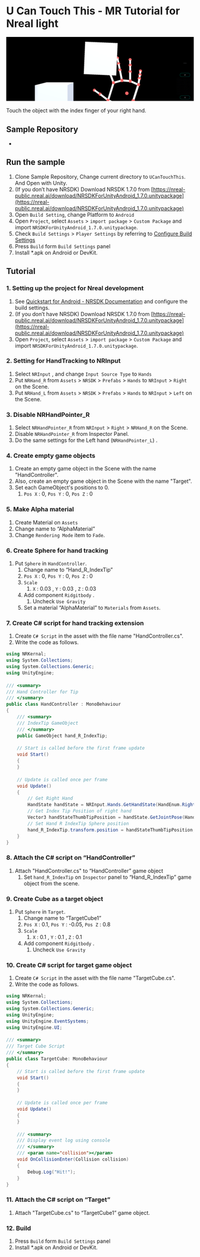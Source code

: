 # U Can Touch This - MR Tutorial for Nreal light

![](Assets/UCanTouchThis.png)

Touch the object with the index finger of your right hand.

## Sample Repository

- 

## Run the sample

1. Clone Sample Repository, Change current directory to `UCanTouchThis`. And Open with Unity.
2. (If you don’t have NRSDK) Download NRSDK 1.7.0 from [https://nreal-public.nreal.ai/download/NRSDKForUnityAndroid_1.7.0.unitypackage](https://nreal-public.nreal.ai/download/NRSDKForUnityAndroid_1.7.0.unitypackage)
3. Open `Build Setting`, change Platform to `Android`
4. Open `Project`, select `Assets` > `import package` > `Custom Package` and import `NRSDKForUnityAndroid_1.7.0.unitypackage`.
5. Check `Build Settings` > `Player Settings` by referring to [Configure Build Settings](https://nreal.gitbook.io/nrsdk-documentation/discover/quickstart-for-android#configure-build-settings)
6. Press `Build` form `Build Settings` panel
7. Install *.apk on Android or DevKit.

## Tutorial

### 1. Setting up the project for Nreal development

1. See [Quickstart for Android - NRSDK Documentation](https://nreal.gitbook.io/nrsdk-documentation/discover/quickstart-for-android#configure-build-settings) and configure the build settings.
2. (If you don’t have NRSDK) Download NRSDK 1.7.0 from [https://nreal-public.nreal.ai/download/NRSDKForUnityAndroid_1.7.0.unitypackage](https://nreal-public.nreal.ai/download/NRSDKForUnityAndroid_1.7.0.unitypackage)
3. Open `Project`, select `Assets` > `import package` > `Custom Package` and import `NRSDKForUnityAndroid_1.7.0.unitypackage`.

### 2. Setting for HandTracking to NRInput

1. Select `NRInput` , and change `Input Source Type` to `Hands`
2. Put `NRHand_R` from `Assets` > `NRSDK` > `Prefabs` > `Hands` to `NRInput` > `Right` on the Scene.
3. Put `NRHand_L` from `Assets` > `NRSDK` > `Prefabs` > `Hands` to `NRInput` > `Left` on the Scene.

### 3. Disable NRHandPointer_R

1. Select `NRHandPointer_R` from `NRInput` > `Right` > `NRHand_R` on the Scene.
2. Disable `NRHandPointer_R` from Inspector Panel.
3. Do the same settings for the Left hand (`NRHandPointer_L`) .

### 4. Create empty game objects

1. Create an empty game object in the Scene with the name "HandController".
2. Also, create an empty game object in the Scene with the name "Target".
3. Set each GameObject's positions to 0.
    1. `Pos X` : 0, `Pos Y` : 0, `Pos Z` : 0

### 5. Make Alpha material

1. Create Material on  `Assets` 
2. Change name to “AlphaMaterial”
3. Change `Rendering Mode` item to `Fade`.

### 6. Create Sphere for hand tracking

1. Put `Sphere` in `HandController`.
    1. Change name to “Hand_R_IndexTip”
    2. `Pos X` : 0, `Pos Y` : 0, `Pos Z` : 0
    3. `Scale`
        1. `X` : 0.03 , `Y` : 0.03 , `Z` : 0.03
    4. Add component `Ridgitbody` .
        1. Uncheck `Use Gravity`
    5. Set a material “AlphaMaterial” to `Materials` from `Assets`.

### 7. Create C# script for hand tracking extension

1. Create `C# Script` in the asset with the file name "HandController.cs".
2. Write the code as follows.

```csharp
using NRKernal;
using System.Collections;
using System.Collections.Generic;
using UnityEngine;

/// <summary>
/// Hand Controller for Tip
/// </summary>
public class HandController : MonoBehaviour
{
    /// <summary>
    /// IndexTip GameObject
    /// </summary>
    public GameObject hand_R_IndexTip;

    // Start is called before the first frame update
    void Start()
    {
    }

    // Update is called once per frame
    void Update()
    {
        // Get Right Hand
        HandState handState = NRInput.Hands.GetHandState(HandEnum.RightHand);
        // Get Index Tip Position of right hand
        Vector3 handStateThumbTipPosition = handState.GetJointPose(HandJointID.IndexTip).position;
        // Set Hand R IndexTip Sphere position
        hand_R_IndexTip.transform.position = handStateThumbTipPosition;
    }
}
```

### 8. Attach the C# script on “HandController”

1. Attach "HandController.cs" to “HandController” game object
    1. Set `hand_R_IndexTip` on `Inspector` panel to “Hand_R_IndexTip” game object from the scene.

### 9. Create Cube as a target object

1. Put `Sphere` in `Target`.
    1. Change name to “TargetCube1”
    2. `Pos X` : 0.1, `Pos Y` : -0.05, `Pos Z` : 0.8
    3. `Scale`
        1. `X` : 0.1 , `Y` : 0.1 , `Z` : 0.1
    4. Add component `Ridgitbody` .
        1. Uncheck `Use Gravity`

### 10. Create C# script for target game object

1. Create `C# Script` in the asset with the file name "TargetCube.cs".
2. Write the code as follows.

```csharp
using NRKernal;
using System.Collections;
using System.Collections.Generic;
using UnityEngine;
using UnityEngine.EventSystems;
using UnityEngine.UI;

/// <summary>
/// Target Cube Script
/// </summary>
public class TargetCube: MonoBehaviour
{
    // Start is called before the first frame update
    void Start()
    {
    }

    // Update is called once per frame
    void Update()
    {
    }

    /// <summary>
    /// Display event log using console
    /// </summary>
    /// <param name="collision"></param>
    void OnCollisionEnter(Collision collision)
    {
        Debug.Log("Hit!");
    }
}
```

### 11. Attach the C# script on “Target”

1. Attach "TargetCube.cs" to “TargetCube1” game object.

### 12. Build

1. Press `Build` form `Build Settings` panel
2. Install *.apk on Android or DevKit.